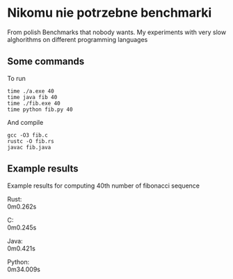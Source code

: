 # Nikomu nie potrzebne benchmarki
From polish Benchmarks that nobody wants. My experiments with very slow alghorithms on different programming languages
## Some commands
To run
```
time ./a.exe 40
time java fib 40
time ./fib.exe 40
time python fib.py 40
```
And compile
```
gcc -O3 fib.c
rustc -O fib.rs
javac fib.java
```
## Example results
Example results for computing 40th number of fibonacci sequence  

Rust:  
0m0.262s  

C:  
0m0.245s  

Java:  
0m0.421s  

Python:  
0m34.009s  